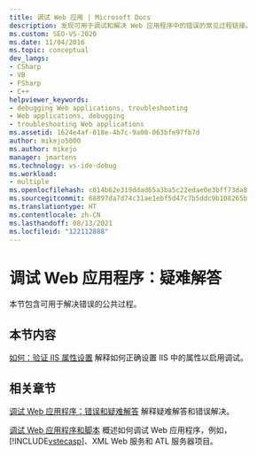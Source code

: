 ```yaml
---
title: 调试 Web 应用 | Microsoft Docs
description: 发现可用于调试和解决 Web 应用程序中的错误的常见过程链接。
ms.custom: SEO-VS-2020
ms.date: 11/04/2016
ms.topic: conceptual
dev_langs:
- CSharp
- VB
- FSharp
- C++
helpviewer_keywords:
- debugging Web applications, troubleshooting
- Web applications, debugging
- troubleshooting Web applications
ms.assetid: 1624e4af-018e-4b7c-9a00-063bfe97fb7d
author: mikejo5000
ms.author: mikejo
manager: jmartens
ms.technology: vs-ide-debug
ms.workload:
- multiple
ms.openlocfilehash: c014b62e319ddad65a3ba5c22edae0e3bff73da8
ms.sourcegitcommit: 68897da7d74c31ae1ebf5d47c7b5ddc9b108265b
ms.translationtype: HT
ms.contentlocale: zh-CN
ms.lasthandoff: 08/13/2021
ms.locfileid: "122112888"
---
```

# <a name="debugging-web-applications-troubleshooting"></a>调试 Web 应用程序：疑难解答
本节包含可用于解决错误的公共过程。

## <a name="in-this-section"></a>本节内容
 [如何：验证 IIS 属性设置](../debugger/how-to-verify-iis-property-settings.md) 解释如何正确设置 IIS 中的属性以启用调试。

## <a name="related-sections"></a>相关章节
 [调试 Web 应用程序：错误和疑难解答](../debugger/debugging-web-applications-errors-and-troubleshooting.md) 解释疑难解答和错误解决。

 [调试 Web 应用程序和脚本](how-to-enable-debugging-for-aspnet-applications.md) 概述如何调试 Web 应用程序，例如，[!INCLUDE[vstecasp](../code-quality/includes/vstecasp_md.md)]、XML Web 服务和 ATL 服务器项目。